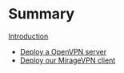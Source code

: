 # Summary

[Introduction](README.md)
- [Deploy a OpenVPN server](./simple_openvpn_server.md)
- [Deploy our MirageVPN client](./simple_miragevpn_client.md)
